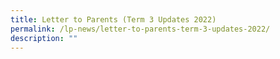 ```yaml
---
title: Letter to Parents (Term 3 Updates 2022)
permalink: /lp-news/letter-to-parents-term-3-updates-2022/
description: ""
---
```


